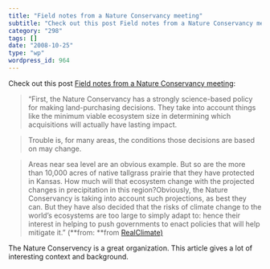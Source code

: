 ```yaml
---
title: "Field notes from a Nature Conservancy meeting"
subtitle: "Check out this post Field notes from a Nature Conservancy meeting"
category: "298"
tags: []
date: "2008-10-25"
type: "wp"
wordpress_id: 964
---
```

Check out this post [Field notes from a Nature Conservancy meeting](http://www.realclimate.org/index.php/archives/2008/10/field-notes-from-a-nature-conservancy-meeting/):
> “First, the Nature Conservancy has a strongly science-based policy for making land-purchasing decisions. They take into account things like the minimum viable ecosystem size in determining which acquisitions will actually have lasting impact.

> Trouble is, for many areas, the conditions those decisions are based on may change.

> Areas near sea level are an obvious example. But so are the more than 10,000 acres of native tallgrass prairie that they have protected in Kansas. How much will that ecosystem change with the projected changes in precipitation in this region?Obviously, the Nature Conservancy is taking into account such projections, as best they can. But they have also decided that the risks of climate change to the world’s ecosystems are too large to simply adapt to: hence their interest in helping to push governments to enact policies that will help mitigate it.” (**from: **from [RealClimate)](http://www.realclimate.org/index.php/feed/)

> 
The Nature Conservency is a great organization. This article gives a lot of interesting context and background.